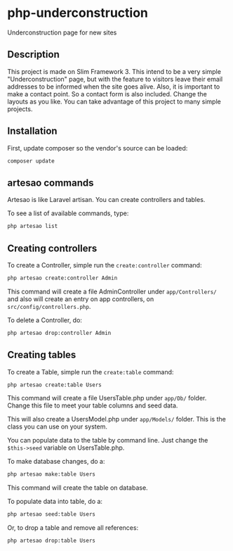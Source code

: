 # php-underconstruction
Underconstruction page for new sites
## Description
This project is made on Slim Framework 3.
This intend to be a very simple "Underconstruction" page, but with the
feature to visitors leave their email addresses to be informed when the
site goes alive.
Also, it is important to make a contact point. So a contact form is also included.
Change the layouts as you like.
You can take advantage of this project to many simple projects.

## Installation
First, update composer so the vendor's source can be loaded:
```bash
composer update
```

## artesao commands
Artesao is like Laravel artisan.
You can create controllers and tables.

To see a list of available commands, type:
```bash
php artesao list
```

## Creating controllers
To create a Controller, simple run the ```create:controller``` command:
```bash
php artesao create:controller Admin
```
This command will create a file AdminController under ```app/Controllers/``` and also will create an entry 
on app controllers, on ```src/config/controllers.php```.

To delete a Controller, do:
```bash
php artesao drop:controller Admin
```

## Creating tables
To create a Table, simple run the ```create:table``` command:
```bash
php artesao create:table Users
```
This command will create a file UsersTable.php under ```app/Db/``` folder.
Change this file to meet your table columns and seed data. 

This will also create a UsersModel.php under ```app/Models/``` folder.
This is the class you can use on your system.

You can populate data to the table by command line.
Just change the ```$this->seed``` variable on UsersTable.php.

To make database changes, do a:
```bash
php artesao make:table Users
```
This command will create the table on database.

To populate data into table, do a:
```bash
php artesao seed:table Users
```

Or, to drop a table and remove all references:
```bash
php artesao drop:table Users
```